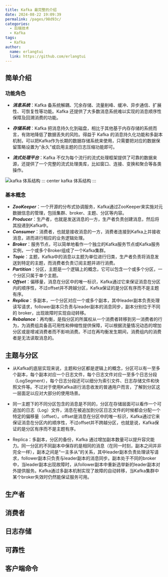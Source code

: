 ```yaml
---
title: Kafka 最完整的介绍
date: 2024-08-22 19:09:39
permalink: /pages/98d93c/
categories:
  - 后端技术
  - Kafka
tags:
  - Kafka
author: 
  name: erlangtui
  link: https://github.com/erlangtui
---
```


## 简单介绍
### 功能角色
* ***消息系统***：Kafka 备系统解耦、冗余存储、流量削峰、缓冲、异步通信、扩展性、可恢复性等功能。Kafka 还提供了大多数消息系统难以实现的消息顺序性保障及回溯消费的功能。

* ***存储系统***：Kafka 把消息持久化到磁盘，相比于其他基于内存存储的系统而言，有效地降低了数据丢失的风险。得益于 Kafka 的消息持久化功能和多副本机制，可以把Kafka作为长期的数据存储系统来使用，只需要把对应的数据保留策略设置为“永久”或启用主题的日志压缩功能即可。

* ***流式处理平台***：Kafka 不仅为每个流行的流式处理框架提供了可靠的数据来源，还提供了一个完整的流式处理类库，比如窗口、连接、变换和聚合等各类操作。

![kafka 体系结构](https://cdn.jsdelivr.net/gh/erlangtui/img-bed@master/kafka/image.21z682zcqu9s.webp)
::: center
kafka 体系结构
:::
### 基本概念
* ***ZooKeeper***：一个开源的分布式协调服务，Kafka通过ZooKeeper来实施对元数据信息的管理，包括集群、broker、主题、分区等内容。
* ***Producer***：生产者，也就是发送消息的一方，生产者负责创建消息，然后将其投递到Kafka中。
* ***Consumer***：消费者，也就是接收消息的一方，消费者连接到Kafka上并接收消息，进而进行相应的业务逻辑处理。
* ***Broker***：服务节点，可以简单地看作一个独立的Kafka服务节点或Kafka服务实例，一个或多个Broker组成了一个Kafka集群。
* ***Topic***：主题，Kafka中的消息以主题为单位进行归类，生产者负责将消息发送到特定的主题，而消费者负责订阅主题并进行消费。
* ***Partition***：分区，主题是一个逻辑上的概念，它可以包含一个或多个分区，一个分区只属于单个主题。
* ***Offset***：偏移量，消息在分区中的唯一标识，Kafka通过它来保证消息在分区内的顺序性，不过offset并不跨越分区，Kafka保证的是分区有序而不是主题有序。
* ***Replica***：多副本，一个分区对应一个或多个副本，其中leader副本负责处理读写请求，follower副本只负责与leader副本的消息同步，副本分别位于不同的 broker，出现故障时实现自动转移。
* ***Rebalance***：再均衡，是指分区的所属权从一个消费者转移到另一消费者的行为，为消费组具备高可用性和伸缩性提供保障，可以根据流量情况动态的增加分区或是增减消费者而不影响消费。不过在再均衡发生期间，消费组内的消费者是无法读取消息的。

## 主题与分区

* 从Kafka的底层实现来说，主题和分区都是逻辑上的概念，分区可以有一至多个副本，每个副本对应一个日志文件，每个日志文件对应一至多个日志分段（LogSegment），每个日志分段还可以细分为索引文件、日志存储文件和快照文件等。不过对于使用Kafka进行消息收发的普通用户而言，了解到分区这一层面足以应对大部分的使用场景。


* 同一主题下的不同分区包含的消息是不同的，分区在存储层面可以看作一个可追加的日志（Log）文件，消息在被追加到分区日志文件的时候都会分配一个特定的偏移量（offset）。offset是消息在分区中的唯一标识，Kafka通过它来保证消息在分区内的顺序性，不过offset并不跨越分区，也就是说，Kafka保证的是分区有序而不是主题有序。


* Replica：多副本，分区的备份，Kafka 通过增加副本数量可以提升容灾能力。同一分区的不同副本中保存的是相同的消息（在同一时刻，副本之间并非完全一样），副本之间是“一主多从”的关系，其中leader副本负责处理读写请求，follower副本只负责与leader副本的消息同步。副本处于不同的broker中，当leader副本出现故障时，从follower副本中重新选举新的leader副本对外提供服务。Kafka通过多副本机制实现了故障的自动转移，当Kafka集群中某个broker失效时仍然能保证服务可用。


## 生产者

## 消费者

## 日志存储

## 可靠性

## 客户端命令
